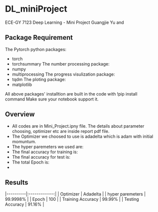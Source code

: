 # DL_miniProject
ECE-GY 7123 Deep Learning - Mini Project
Guangjie Yu and 

## Package Requirement
The Pytorch python packages:
* torch
* torchsummary
The number processing package:
* numpy
* multiprocessing
The progress visulization package:
* tqdm
The ploting package:
* matplotlib

All above packages' installtion are built in the code with
!pip install command 
Make sure your notebook support it.

## Overview

* All codes are in Mini_Project.ipny file. The details about parameter choosing, optimizer etc are inside report pdf file.
* The Optimizer we choosed to use is adadelta which is adam with initial momuntum.
* The hyper paremeters we used are:
* The final accuracy for training is:
* The final accuracy for test is:
* The total Epoch is:
* 

## Results

|----------|:-------------:|
| Optimizer |  Adadelta |
| hyper paremeters |  99.9998% |
| Epoch | 100 |
| Training Accuracy |  99.99% |
| Testing Accuracy |    91.16%   |

